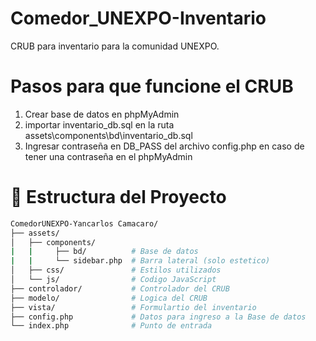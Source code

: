 # Comedor_UNEXPO-Inventario
CRUB para inventario para la comunidad UNEXPO.  

# Pasos para que funcione el CRUB
1. Crear base de datos en phpMyAdmin
2. importar inventario_db.sql en la ruta assets\components\bd\inventario_db.sql
3. Ingresar contraseña en DB_PASS del archivo config.php en caso de tener una contraseña en el phpMyAdmin  
# 📂 Estructura del Proyecto  
```bash
ComedorUNEXPO-Yancarlos Camacaro/  
├── assets/  
│   ├── components/
|   |     ├── bd/          # Base de datos
|   |     └── sidebar.php  # Barra lateral (solo estetico)  
│   ├── css/               # Estilos utilizados  
│   └── js/                # Codigo JavaScript
├── controlador/           # Controlador del CRUB  
├── modelo/                # Logica del CRUB  
├── vista/                 # Formulartio del inventario
├── config.php             # Datos para ingreso a la Base de datos
└── index.php              # Punto de entrada
```   
